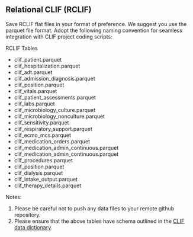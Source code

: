 ## Relational CLIF (RCLIF)

Save RCLIF flat files in your format of preference. We suggest you use the parquet file format. 
Adopt the following naming convention for seamless integration with CLIF project coding scripts: 

RCLIF Tables
* clif_patient.parquet
* clif_hospitalization.parquet
* clif_adt.parquet
* clif_admission_diagnosis.parquet
* clif_position.parquet
* clif_vitals.parquet
* clif_patient_assessments.parquet
* clif_labs.parquet
* clif_microbiology_culture.parquet
* clif_microbiology_nonculture.parquet
* clif_sensitivity.parquet
* clif_respiratory_support.parquet
* clif_ecmo_mcs.parquet
* clif_medication_orders.parquet
* clif_medication_admin_continuous.parquet
* clif_medication_admin_continuous.parquet
* clif_procedures.parquet
* clif_position.parquet
* clif_dialysis.parquet
* clif_intake_output.parquet
* clif_therapy_details.parquet

Notes: 
1. Please be careful not to push any data files to your remote github repository. 
2. Please ensure that the above tables have schema outlined in the [CLIF data dictionary](https://clif-consortium.github.io/website/data-dictionary.html). 
